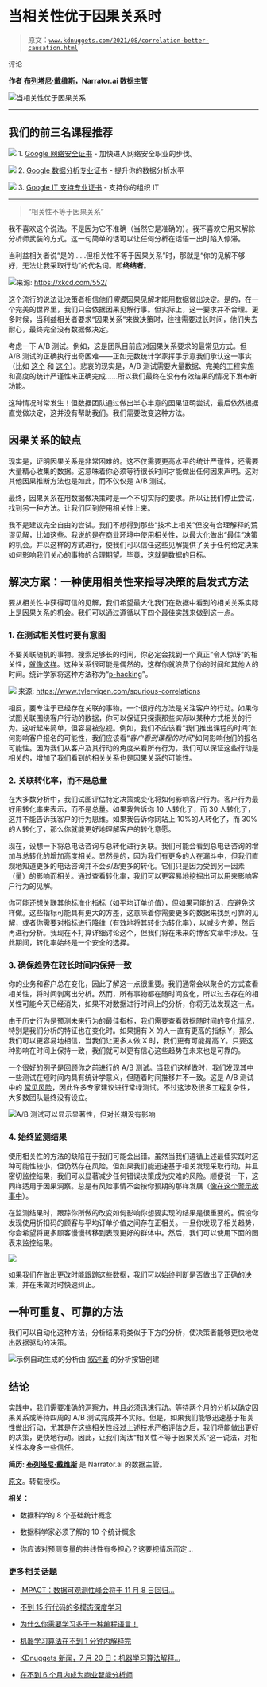 # 当相关性优于因果关系时

> 原文：[`www.kdnuggets.com/2021/08/correlation-better-causation.html`](https://www.kdnuggets.com/2021/08/correlation-better-causation.html)

评论

**作者 [布列塔尼·戴维斯](https://www.linkedin.com/in/brittanymdavis/)，Narrator.ai 数据主管**

![当相关性优于因果关系](img/a71b50e250881a59ee4e35ff723eb2b3.png)

* * *

## 我们的前三名课程推荐

![](img/0244c01ba9267c002ef39d4907e0b8fb.png) 1\. [Google 网络安全证书](https://www.kdnuggets.com/google-cybersecurity) - 加快进入网络安全职业的步伐。

![](img/e225c49c3c91745821c8c0368bf04711.png) 2\. [Google 数据分析专业证书](https://www.kdnuggets.com/google-data-analytics) - 提升你的数据分析水平

![](img/0244c01ba9267c002ef39d4907e0b8fb.png) 3\. [Google IT 支持专业证书](https://www.kdnuggets.com/google-itsupport) - 支持你的组织 IT

* * *

> “相关性不等于因果关系”

我不喜欢这个说法。不是因为它不准确（当然它是准确的）。我不喜欢它用来解除分析师武装的方式。这一句简单的话可以让任何分析在话语一出时陷入停滞。

当利益相关者说“是的……但相关性不等于因果关系”时，那就是“你的见解不够好，无法让我采取行动”的代名词。即**终结者**。

![](img/27654a64d73899b07a8b6d0983f4ccbd.png)来源: https://xkcd.com/552/

这个流行的说法让决策者相信他们*需要*因果见解才能用数据做出决定。是的，在一个完美的世界里，我们只会依据因果见解行事。但实际上，这一要求并不合理。更多时候，当利益相关者要求“因果关系”来做决策时，往往需要过长时间，他们失去耐心，最终完全没有数据做决定。

考虑一下 A/B 测试。例如，这是团队目前应对因果关系要求的最常见方式。但 A/B 测试的正确执行出奇困难——正如无数统计学家挥手示意我们承认这一事实（比如 [这个](https://www.evanmiller.org/how-not-to-run-an-ab-test.html) 和 [这个](https://towardsdatascience.com/top-5-mistakes-with-statistics-in-a-b-testing-9b121ea1827c)）。悲哀的现实是，A/B 测试需要大量数据、完美的工程实施和高度的统计严谨性来正确完成……所以我们最终在没有有效结果的情况下发布新功能。

这种情况时常发生！但数据团队通过做出半心半意的因果证明尝试，最后依然根据直觉做决定，这并没有帮助我们。我们需要改变这种方法。

## 因果关系的缺点

现实是，证明因果关系是非常困难的。这不仅需要更高水平的统计严谨性，还需要大量精心收集的数据。这意味着你必须等待很长时间才能做出任何因果声明。这对其他因果推断方法也是如此，而不仅仅是 A/B 测试。

最终，因果关系在用数据做决策时是一个不切实际的要求。所以让我们停止尝试，找到另一种方法。让我们回到使用相关性上来。

我不是建议完全自由的尝试。我们不想得到那些“技术上相关”但没有合理解释的荒谬见解，比如[这些](https://flowingdata.com/2014/05/12/random-things-that-correlate/)。我说的是在商业环境中使用相关性，以最大化做出“最佳”决策的机会。并以这样的方式进行，使我们可以信任这些见解提供了关于任何给定决策如何影响我们关心的事物的合理期望。毕竟，这就是数据的目标。

## 解决方案：一种使用相关性来指导决策的启发式方法

要从相关性中获得可信的见解，我们希望最大化我们在数据中看到的相关关系实际上是因果关系的机会。我们可以通过遵循以下四个最佳实践来做到这一点。

### 1\. 在测试相关性时要有意图

不要关联随机的事物。搜索足够长的时间，你必定会找到一个真正“令人惊讶”的相关性，[就像这样](https://www.datasciencecentral.com/profiles/blogs/hilarious-graphs-and-pirates-prove-that-correlation-is-not)。这种关系很可能是偶然的，这样你就浪费了你的时间和其他人的时间。统计学家将这种方法称为“[p-hacking](https://en.wikipedia.org/wiki/Data_dredging)”。

![](img/e34d8a731567ceef07c3e9cae9576ff8.png) 来源: https://www.tylervigen.com/spurious-correlations

相反，要专注于已经存在关联的事物。一个很好的方法是关注客户的行动。如果你试图关联围绕客户行动的数据，你可以保证只探索那些*实际*以某种方式相关的行为。这听起来简单，但容易被忽视。例如，我们不应该看“我们推出课程的时间”如何影响客户报名的可能性，我们应该看“*客户看到课程的时间*”如何影响他们的报名可能性。因为我们从客户及其行动的角度来看所有行为，我们可以保证这些行动是相关的，增加了我们看到的相关关系也是因果关系的可能性。

### 2\. 关联转化率，而不是总量

在大多数分析中，我们试图评估特定决策或变化将如何影响客户行为。客户行为最好用转化率来表示，而不是总量。如果我告诉你 10 人转化了，而 30 人转化了，这并不能告诉我客户的行为思维。如果我告诉你网站上 10%的人转化了，而 30%的人转化了，那么你就能更好地理解客户的转化意愿。

现在，设想一下将总电话咨询与总转化进行关联。我们可能会看到总电话咨询的增加与总转化的增加高度相关。显然是的，因为我们有更多的人在漏斗中，但我们直观地知道更多的电话咨询并不会*引起*更多的转化。它们只是因为受到另一因素（量）的影响而相关。通过查看转化率，我们可以更容易地挖掘出可以用来影响客户行为的见解。

你可能还想关联其他标准化指标（如平均订单价值），但如果可能的话，应避免这样做。这些指标可能具有更大的方差，这意味着你需要更多的数据来找到可靠的见解，或者你需要对指标进行降维（有效地将其转化为转化率），以减少方差，然后再进行分析。我现在不打算详细讨论这个，但我们将在未来的博客文章中涉及。在此期间，转化率始终是一个安全的选择。

### 3\. 确保趋势在较长时间内保持一致

你的业务和客户总在变化，因此了解这一点很重要。我们通常会以聚合的方式查看相关性，将时间剥离出分析。然而，所有事物都在随时间变化，所以过去存在的相关性可能今天已经消失，如果不对数据进行时间上的分析，你将无法发现这一点。

由于历史行为是预测未来行为的最佳指标，我们需要查看数据随时间的变化情况，特别是我们分析的特征也在变化时。如果拥有 X 的人一直有更高的指标 Y，那么我们可以更容易地相信，当我们让更多人做 X 时，我们更有可能提高 Y。只要这种影响在时间上保持一致，我们就可以更有信心这些趋势在未来也是可靠的。

一个很好的例子是回顾你之前进行的 A/B 测试。当我们这样做时，我们发现其中一些测试在短时间内具有统计学意义，但随着时间推移并不一致。这是 A/B 测试中的 [常见风险](https://cxl.com/blog/12-ab-split-testing-mistakes-i-see-businesses-make-all-the-time/#weeks)，因此许多专家建议进行常绿测试。不过这涉及很多工程复杂性，大多数团队最终没有设立。

![](img/ce2d9c111e86a2d4cd04a2c61b627dec.png)A/B 测试可以显示显著性，但对长期没有影响

### 4\. 始终监测结果

使用相关性的方法的缺陷在于我们可能会出错。虽然当我们遵循上述最佳实践时这种可能性较小，但仍然存在风险。但如果我们能迅速基于相关发现采取行动，并且密切监控结果，我们可以显著减少任何错误决策成为灾难的风险。顺便说一下，这同样适用于因果洞察。总是有风险事情不会按你预期的那样发展（[像在这个警示故事中](https://www.narrator.ai/blog/when-good-data-analyses-fail-to-deliver-the-results-you-expect/)）。

在监测结果时，跟踪你所做的改变如何影响你想要实现的结果是很重要的。假设你发现使用折扣码的顾客与平均订单价值之间存在正相关。一旦你发现了相关趋势，你会希望将更多顾客慢慢转移到表现更好的群体中。然后，我们可以使用下面的图表来监控结果。

![](img/989016a3317d8ff14ccd0eccd809d8fd.png)

如果我们在做出更改时能跟踪这些数据，我们可以始终判断是否做出了正确的决策，并在未做对时快速纠正。

## 一种可重复、可靠的方法

我们可以自动化这种方法，分析结果将类似于下方的分析，使决策者能够更快地做出数据驱动的决策。

![](img/dd5ddb98e41c3e8069c9afb7d0e6f604.png)示例自动生成的分析由 [叙述者](https://www.narrator.ai/) 的分析按钮创建

## 结论

实践中，我们需要准确的洞察力，并且必须迅速行动。等待两个月的分析以确定因果关系或等待四周的 A/B 测试完成并不实际。但是，如果我们能够迅速基于相关性做出行动，尤其是在这些相关性经过上述技术严格评估之后，我们将能做出更好的决策，更快地行动。因此，让我们淘汰“相关性不等于因果关系”这一说法，对相关性本身多一些信任。

**简历: [布列塔尼·戴维斯](https://www.linkedin.com/in/brittanymdavis/)** 是 Narrator.ai 的数据主管。

[原文](https://www.narrator.ai/blog/when-correlation-is-better-than-causation/)。转载授权。

**相关：**

+   数据科学的 8 个基础统计概念

+   数据科学家必须了解的 10 个统计概念

+   你应该对预测变量的共线性有多担心？这要视情况而定…

### 更多相关话题

+   [IMPACT：数据可观测性峰会将于 11 月 8 日回归…](https://www.kdnuggets.com/2023/10/monte-carlo-impact-the-data-observability-summit-is-back)

+   [不到 15 行代码的多模态深度学习](https://www.kdnuggets.com/2023/01/predibase-multi-modal-deep-learning-less-15-lines-code.html)

+   [为什么你需要学习多于一种编程语言！](https://www.kdnuggets.com/2022/06/need-learn-one-programming-language.html)

+   [机器学习算法在不到 1 分钟内解释完](https://www.kdnuggets.com/2022/07/machine-learning-algorithms-explained-less-1-minute.html)

+   [KDnuggets 新闻，7 月 20 日：机器学习算法解释…](https://www.kdnuggets.com/2022/n29.html)

+   [在不到 6 个月内成为商业智能分析师](https://www.kdnuggets.com/become-a-business-intelligence-analyst-in-less-than-6-months)
